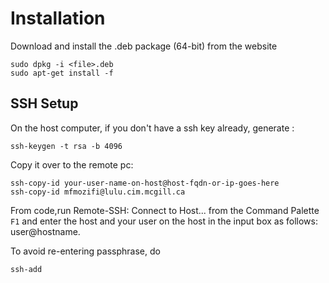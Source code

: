 # Installation
Download and install the .deb package (64-bit) from the website

```
sudo dpkg -i <file>.deb
sudo apt-get install -f 
```

## SSH Setup
On the host computer, if you don't have a ssh key already, generate :
```
ssh-keygen -t rsa -b 4096
```
Copy it over to the remote pc:
```
ssh-copy-id your-user-name-on-host@host-fqdn-or-ip-goes-here
ssh-copy-id mfmozifi@lulu.cim.mcgill.ca
```

From code,run Remote-SSH: Connect to Host... from the Command Palette `F1` 
and enter the host and your user on the host in the input box as follows: user@hostname.

To avoid re-entering passphrase, do
```
ssh-add
```
